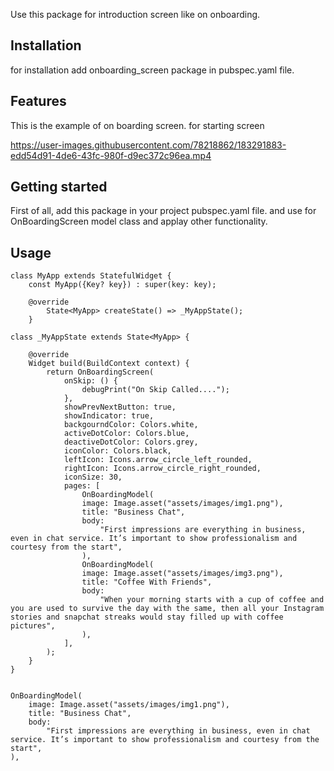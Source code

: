 <!-- 
This README describes the package. If you publish this package to pub.dev,
this README's contents appear on the landing page for your package.

For information about how to write a good package README, see the guide for
[writing package pages](https://dart.dev/guides/libraries/writing-package-pages). 

For general information about developing packages, see the Dart guide for
[creating packages](https://dart.dev/guides/libraries/create-library-packages)
and the Flutter guide for
[developing packages and plugins](https://flutter.dev/developing-packages). 
-->

Use this package for introduction screen like on onboarding.


## Installation

for installation add onboarding_screen package in pubspec.yaml file. 


## Features 

This is the example of on boarding screen.
for starting screen

https://user-images.githubusercontent.com/78218862/183291883-edd54d91-4de6-43fc-980f-d9ec372c96ea.mp4


## Getting started

First of all,
    add this package in your project pubspec.yaml file.
    and use for OnBoardingScreen model class and applay other functionality.
    


## Usage

    class MyApp extends StatefulWidget {
        const MyApp({Key? key}) : super(key: key);

        @override
            State<MyApp> createState() => _MyAppState();
        }

    class _MyAppState extends State<MyApp> {

        @override
        Widget build(BuildContext context) {
            return OnBoardingScreen(
                onSkip: () {
                    debugPrint("On Skip Called....");
                },
                showPrevNextButton: true,
                showIndicator: true,
                backgourndColor: Colors.white,
                activeDotColor: Colors.blue,
                deactiveDotColor: Colors.grey,
                iconColor: Colors.black,
                leftIcon: Icons.arrow_circle_left_rounded,
                rightIcon: Icons.arrow_circle_right_rounded,
                iconSize: 30,
                pages: [
                    OnBoardingModel(
                    image: Image.asset("assets/images/img1.png"),
                    title: "Business Chat",
                    body:
                        "First impressions are everything in business, even in chat service. It’s important to show professionalism and courtesy from the start",
                    ),
                    OnBoardingModel(
                    image: Image.asset("assets/images/img3.png"),
                    title: "Coffee With Friends",
                    body:
                        "When your morning starts with a cup of coffee and you are used to survive the day with the same, then all your Instagram stories and snapchat streaks would stay filled up with coffee pictures",
                    ), 
                ],
            );
        }
    }


    OnBoardingModel(
        image: Image.asset("assets/images/img1.png"),
        title: "Business Chat",
        body:
            "First impressions are everything in business, even in chat service. It’s important to show professionalism and courtesy from the start",
    ),
